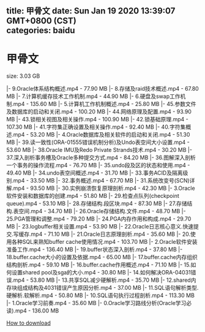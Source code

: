 
title: 甲骨文
date: Sun Jan 19 2020 13:39:07 GMT+0800 (CST)    
categories: baidu
---

# 甲骨文
size: 3.03 GB
 
 
|- 9.Oracle体系结构概述.mp4 - 77.90 MB
|- 8.存储及raid技术概述.mp4 - 67.80 MB
|- 7.计算机缓存技术工作机制.mp4 - 44.90 MB
|- 6.硬盘及swap工作机制.mp4 - 135.60 MB
|- 5.计算机工作机制概述.mp4 - 25.80 MB
|- 45.参数文件及数据库的启动和关闭.mp4 - 100.20 MB
|- 44.网络原理及配置.mp4 - 93.90 MB
|- 43.锁相关视图及相关操作.mp4 - 100.90 MB
|- 42.锁基础原理.mp4 - 107.30 MB
|- 41.字符集正确设置及相关操作.mp4 - 92.40 MB
|- 40.字符集概述.mp4 - 53.20 MB
|- 4.Oracle数据库及相关软件的启动和关闭.mp4 - 51.30 MB
|- 39.读一致性(ORA-01555错误机制分析)及Undo表空间大小设置.mp4 - 53.60 MB
|- 38.Oracle IMU及Redo Private Strands技术.mp4 - 30.20 MB
|- 37.深入剖析事务槽及Oracle多种提交方式.mp4 - 84.20 MB
|- 36.图解深入剖析一个事务的操作流程.mp4 - 76.70 MB
|- 35.undo段及区的状态和使用.mp4 - 49.40 MB
|- 34.undo表空间概述.mp4 - 31.70 MB
|- 33.事务ACID及隔离级别.mp4 - 33.50 MB
|- 32.事务概述.mp4 - 67.70 MB
|- 31.系统改变号(SCN)详解.mp4 - 93.50 MB
|- 30.实例崩溃恢复原理剖析.mp4 - 42.30 MB
|- 3.Oracle软件安装和数据库的创建.mp4 - 51.80 MB
|- 29.检查点队列(checkpoint queue).mp4 - 53.10 MB
|- 28.存储结构.段区块.mp4 - 87.30 MB
|- 27.存储结构.表空间.mp4 - 34.70 MB
|- 26.Oracle存储结构.文件.mp4 - 48.70 MB
|- 25.PGA管理和调整.mp4 - 79.20 MB
|- 24.PGA内存作用和构成.mp4 - 29.70 MB
|- 23.logbuffer相关设置.mp4 - 53.90 MB
|- 22.Oracle日志核心意义.快速提交.写缓存.mp4 - 71.10 MB
|- 21.Oracle日志原理剖析.mp4 - 35.60 MB
|- 20.使用各种SQL来熟知buffer cache使用情况.mp4 - 103.70 MB
|- 2.Oracle软件安装准备工作.mp4 - 136.40 MB
|- 19.buffer状态深入剖析.mp4 - 37.80 MB
|- 18.buffer.cache大小的设置及依据.mp4 - 65.00 MB
|- 17.buffer.cache内存组织结构剖析.mp4 - 59.10 MB
|- 16.buffer.cache作用概述.mp4 - 71.10 MB
|- 15.如何设置shared pool及sga的大小.mp4 - 30.80 MB
|- 14.如何解决ORA-04031错误.mp4 - 53.80 MB
|- 13.共享SQL减少硬解析.mp4 - 35.70 MB
|- 12.shared内存块组成结构及4031错误产生原因分析.mp4 - 37.00 MB
|- 11.SQL语句解析类型.硬解析.软解析.mp4 - 50.80 MB
|- 10.SQL语句执行过程剖析.mp4 - 113.30 MB
|- 1.Oracle学习前奏.mp4 - 35.60 MB
|- 0.Oracle学习路线分析(Oracle学习必读).mp4 - 136.00 MB

[How to download](https://bpcam.bemobtrk.com/go/2ceec3aa-1ca2-46d6-b9ff-aaa5c184517c?jno=3803)